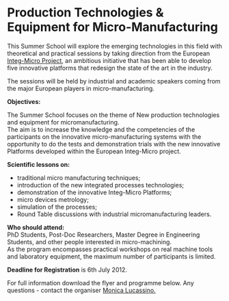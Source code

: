 # Production Technologies & Equipment for Micro-Manufacturing

This Summer School will explore the emerging technologies in this field with theoretical and practical sessions by taking direction from the European [Integ-Micro Project](http://www.integ-micro.eu/), an ambitious initiative that has been able to develop five innovative platforms that redesign the state of the art in the industry.
<!--break-->
The sessions will be held by industrial and academic
speakers coming from the major European players in
micro-manufacturing.  
  
**Objectives:**  

The Summer School focuses on the theme of New production technologies and equipment for micromanufacturing.  
The aim is to increase the knowledge and the competencies of the participants on the innovative micro-manufacturing systems with the opportunity to do the tests and  demonstration trials with the new innovative Platforms developed within the European Integ-Micro project.  

**Scientific lessons on:**  

* traditional micro manufacturing techniques;  
* introduction of the new integrated processes technologies;
* demonstration of the innovative Integ-Micro Platforms;  
* micro devices metrology;  
* simulation of the processes;  
* Round Table discussions with industrial micromanufacturing leaders.  

**Who should attend:**  
PhD Students, Post-Doc Researchers, Master Degree in Engineering Students, and other people interested in micro-machining.   
As the program encompasses practical workshops on real
machine tools and laboratory equipment, the maximum
number of participants is limited.  

**Deadline for Registration** is 6th July 2012.   
  
For full information download the flyer and programme below. Any questions - contact the organiser [Monica Lucassino.](mailto:m.lucassino@sssup.it)